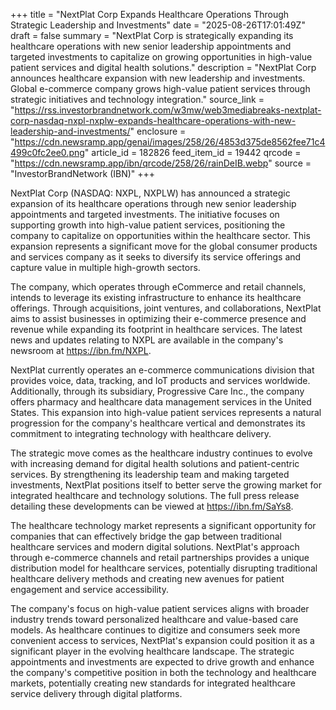 +++
title = "NextPlat Corp Expands Healthcare Operations Through Strategic Leadership and Investments"
date = "2025-08-26T17:01:49Z"
draft = false
summary = "NextPlat Corp is strategically expanding its healthcare operations with new senior leadership appointments and targeted investments to capitalize on growing opportunities in high-value patient services and digital health solutions."
description = "NextPlat Corp announces healthcare expansion with new leadership and investments. Global e-commerce company grows high-value patient services through strategic initiatives and technology integration."
source_link = "https://rss.investorbrandnetwork.com/w3mw/web3mediabreaks-nextplat-corp-nasdaq-nxpl-nxplw-expands-healthcare-operations-with-new-leadership-and-investments/"
enclosure = "https://cdn.newsramp.app/genai/images/258/26/4853d375de8562fee71c4499c0fc2ee0.png"
article_id = 182826
feed_item_id = 19442
qrcode = "https://cdn.newsramp.app/ibn/qrcode/258/26/rainDeIB.webp"
source = "InvestorBrandNetwork (IBN)"
+++

<p>NextPlat Corp (NASDAQ: NXPL, NXPLW) has announced a strategic expansion of its healthcare operations through new senior leadership appointments and targeted investments. The initiative focuses on supporting growth into high-value patient services, positioning the company to capitalize on opportunities within the healthcare sector. This expansion represents a significant move for the global consumer products and services company as it seeks to diversify its service offerings and capture value in multiple high-growth sectors.</p><p>The company, which operates through eCommerce and retail channels, intends to leverage its existing infrastructure to enhance its healthcare offerings. Through acquisitions, joint ventures, and collaborations, NextPlat aims to assist businesses in optimizing their e-commerce presence and revenue while expanding its footprint in healthcare services. The latest news and updates relating to NXPL are available in the company's newsroom at <a href="https://ibn.fm/NXPL" rel="nofollow" target="_blank">https://ibn.fm/NXPL</a>.</p><p>NextPlat currently operates an e-commerce communications division that provides voice, data, tracking, and IoT products and services worldwide. Additionally, through its subsidiary, Progressive Care Inc., the company offers pharmacy and healthcare data management services in the United States. This expansion into high-value patient services represents a natural progression for the company's healthcare vertical and demonstrates its commitment to integrating technology with healthcare delivery.</p><p>The strategic move comes as the healthcare industry continues to evolve with increasing demand for digital health solutions and patient-centric services. By strengthening its leadership team and making targeted investments, NextPlat positions itself to better serve the growing market for integrated healthcare and technology solutions. The full press release detailing these developments can be viewed at <a href="https://ibn.fm/SaYs8" rel="nofollow" target="_blank">https://ibn.fm/SaYs8</a>.</p><p>The healthcare technology market represents a significant opportunity for companies that can effectively bridge the gap between traditional healthcare services and modern digital solutions. NextPlat's approach through e-commerce channels and retail partnerships provides a unique distribution model for healthcare services, potentially disrupting traditional healthcare delivery methods and creating new avenues for patient engagement and service accessibility.</p><p>The company's focus on high-value patient services aligns with broader industry trends toward personalized healthcare and value-based care models. As healthcare continues to digitize and consumers seek more convenient access to services, NextPlat's expansion could position it as a significant player in the evolving healthcare landscape. The strategic appointments and investments are expected to drive growth and enhance the company's competitive position in both the technology and healthcare markets, potentially creating new standards for integrated healthcare service delivery through digital platforms.</p>